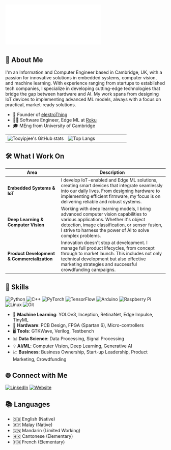 <h1 align="left">
  <img src="https://github.com/tooyipjee/tooyipjee/blob/main/Jason%20Too.gif" alt="Jason Too" width="60%" />
</h1>

## 🚀 About Me
I'm an Information and Computer Engineer based in Cambridge, UK, with a passion for innovative solutions in embedded systems, computer vision, and machine learning. With experience ranging from startups to established tech companies, I specialize in developing cutting-edge technologies that bridge the gap between hardware and AI. My work spans from designing IoT devices to implementing advanced ML models, always with a focus on practical, market-ready solutions.

- 🦔 Founder of [elektroThing](http://elektrothing.com/)
- 👨‍💻 Software Engineer, Edge ML at [Roku](https://www.roku.com/en-gb/)
- 🎓 MEng from University of Cambridge

<table style="border: none;">
  <tr style="border: none;">
    <td valign="top" width="50%" style="border: none;">
      <img src="https://github-readme-stats.vercel.app/api?username=tooyipjee&hide_rank=true&show_icons=true&theme=radical" alt="Tooyipjee's GitHub stats" />
    </td>
    <td valign="top" width="50%" style="border: none;">
      <img src="https://github-readme-stats.vercel.app/api/top-langs/?username=tooyipjee&layout=compact&theme=radical" alt="Top Langs" />
    </td>
  </tr>
</table>

## 🛠️ What I Work On

| **Area** | **Description** |
| --- | --- |
| **Embedded Systems & IoT** | I develop IoT-enabled and Edge ML solutions, creating smart devices that integrate seamlessly into our daily lives. From designing hardware to implementing efficient firmware, my focus is on delivering reliable and robust systems. |
| **Deep Learning & Computer Vision** | Working with deep learning models, I bring advanced computer vision capabilities to various applications. Whether it's object detection, image classification, or sensor fusion, I strive to harness the power of AI to solve complex problems. |
| **Product Development & Commercialization** | Innovation doesn't stop at development. I manage full product lifecycles, from concept through to market launch. This includes not only technical development but also effective marketing strategies and successful crowdfunding campaigns. |

## 🚀 Skills

![Python](https://img.shields.io/badge/Python-3776AB?style=for-the-badge&logo=python&logoColor=white)
![C++](https://img.shields.io/badge/C++-00599C?style=for-the-badge&logo=c%2B%2B&logoColor=white)
![PyTorch](https://img.shields.io/badge/PyTorch-EE4C2C?style=for-the-badge&logo=pytorch&logoColor=white)
![TensorFlow](https://img.shields.io/badge/TensorFlow-FF6F00?style=for-the-badge&logo=tensorflow&logoColor=white)
![Arduino](https://img.shields.io/badge/Arduino-00979D?style=for-the-badge&logo=Arduino&logoColor=white)
![Raspberry Pi](https://img.shields.io/badge/Raspberry%20Pi-C51A4A?style=for-the-badge&logo=Raspberry-Pi)
![Linux](https://img.shields.io/badge/Linux-FCC624?style=for-the-badge&logo=linux&logoColor=black)
![Git](https://img.shields.io/badge/Git-F05032?style=for-the-badge&logo=git&logoColor=white)

- 🧠 **Machine Learning**: YOLOv3, Inception, RetinaNet, Edge Impulse, TinyML
- 🔧 **Hardware**: PCB Design, FPGA (Spartan 6), Micro-controllers
- 🖥️ **Tools**: GTKWave, Verilog, Testbench
- 📊 **Data Science**: Data Processing, Signal Processing
- 💡 **AI/ML**: Computer Vision, Deep Learning, Generative AI
- 📈 **Business**: Business Ownership, Start-up Leadership, Product Marketing, Crowdfunding

## 🌐 Connect with Me

[![LinkedIn](https://img.shields.io/badge/LinkedIn-0077B5?style=for-the-badge&logo=linkedin&logoColor=white)](https://www.linkedin.com/in/jason-too/)
[![Website](https://img.shields.io/badge/Website-4285F4?style=for-the-badge&logo=google-chrome&logoColor=white)](http://elektrothing.com/)

## 📚 Languages

- 🇬🇧 English (Native)
- 🇲🇾 Malay (Native)
- 🇨🇳 Mandarin (Limited Working)
- 🇭🇰 Cantonese (Elementary)
- 🇫🇷 French (Elementary)

